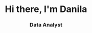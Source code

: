 <div id = 'header' align = 'center'>
<h1>Hi there, I'm Danila</h1>
<h3>Data Analyst </h3>
  <div id = 'socials' align = 'center'>
    <a href = "https://t.me/Dan_Hhh">
      <img src = "https://img.shields.io/badge/Telegram-blue?style=for-the-badge&logo=telegram&logoColor=white
" alt = 'Telegram" />
    </a>
        </div>
